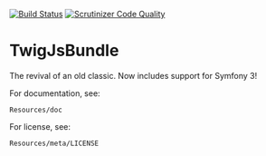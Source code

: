 [![Build Status](https://img.shields.io/travis/ForkNetwork/TwigJsBundle.svg?style=flat-square)](https://travis-ci.org/ForkNetwork/TwigJsBundle) [![Scrutinizer Code Quality](https://img.shields.io/scrutinizer/g/ForkNetwork/TwigJsBundle.svg?style=flat-square)](https://scrutinizer-ci.com/g/ForkNetwork/TwigJsBundle/)

TwigJsBundle
============
The revival of an old classic. Now includes support for Symfony 3!


For documentation, see:

    Resources/doc
    

For license, see:

    Resources/meta/LICENSE
